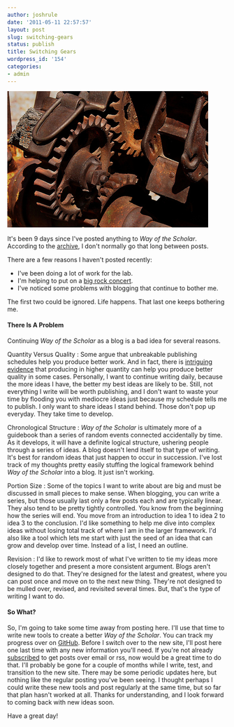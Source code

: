 ```yaml
---
author: joshrule
date: '2011-05-11 22:57:57'
layout: post
slug: switching-gears
status: publish
title: Switching Gears
wordpress_id: '154'
categories:
- admin
---
```


![I'm switching gears - photo by arbyreed on flickr.com][1]

It's been 9 days since I've posted anything to _Way of the Scholar_. According
to the [archive][2], I don't normally go that long between posts.

There are a few reasons I haven't posted recently:

*  I've been doing a lot of work for the lab.
*  I'm helping to put on a [big rock concert][3].
*  I've noticed some problems with blogging that continue to bother me.

The first two could be ignored. Life happens. That last one keeps bothering
me.

#### There Is A Problem

Continuing _Way of the Scholar_ as a blog is a bad idea for several reasons.

Quantity Versus Quality
: Some argue that unbreakable publishing schedules help you produce better work.
And in fact, there is [intriguing evidence][4] that producing in higher
quantity can help you produce better quality in some cases. Personally, I want
to continue writing daily, because the more ideas I have, the better my best
ideas are likely to be. Still, not everything I write will be worth
publishing, and I don't want to waste your time by flooding you with mediocre
ideas just because my schedule tells me to publish. I only want to share ideas
I stand behind. Those don't pop up everyday. They take time to develop.

Chronological Structure
: _Way of the Scholar_ is ultimately more of a guidebook than a series of random
events connected accidentally by time. As it develops, it will have a definite
logical structure, ushering people through a series of ideas. A blog doesn't
lend itself to that type of writing. It's best for random ideas that just
happen to occur in succession. I've lost track of my thoughts pretty easily
stuffing the logical framework behind _Way of the Scholar_ into a blog. It
just isn't working.

Portion Size
: Some of the topics I want to write about are big and must be discussed in
small pieces to make sense. When blogging, you can write a series, but those
usually last only a few posts each and are typically linear. They also tend to
be pretty tightly controlled. You know from the beginning how the series will
end. You move from an introduction to idea 1 to idea 2 to idea 3 to the
conclusion. I'd like something to help me dive into complex ideas without
losing total track of where I am in the larger framework. I'd also like a tool
which lets me start with just the seed of an idea that can grow and develop
over time. Instead of a list, I need an outline.

Revision
: I'd like to rework most of what I've written to tie my ideas more closely
together and present a more consistent argument. Blogs aren't designed to do
that. They're designed for the latest and greatest, where you can post once
and move on to the next new thing. They're not designed to be mulled over,
revised, and revisited several times. But, that's the type of writing I want
to do.

#### So What?

So, I'm going to take some time away from posting here. I'll use that time to
write new tools to create a better _Way of the Scholar_. You can track my
progress over on [GitHub][5]. Before I switch over to the new site, I'll post
here one last time with any new information you'll need. If you're not already
[subscribed][6] to get posts over email or rss, now would be a great time to
do that. I'll probably be gone for a couple of months while I write, test, and
transition to the new site. There may be some periodic updates here, but
nothing like the regular posting you've been seeing. I thought perhaps I could
write these new tools and post regularly at the same time, but so far that
plan hasn't worked at all. Thanks for understanding, and I look forward to
coming back with new ideas soon.

Have a great day!

[1]: /a/2011-05-11-switching-gears/gears.png (I'm switching gears - photo by arbyreed on flickr.com)
[2]: /index.html#posts (WOTS - Archive)
[3]: http://religion.blogs.cnn.com/2011/05/10/how-to-be-a-rock-star-a-little-faith-helps/ (CNN - How to Be a Rock Star: A Little Faith Helps)
[4]: http://www.codinghorror.com/blog/2008/08/quantity-always-trumps-quality.html (Coding Horror - Quantity Always Trumps Quality)
[5]: https://github.com/joshrule/sherwood (GitHub - joshrule/sherwood)
[6]: http://feeds.feedburner.com/WayOfTheScholar (Subscribe)

